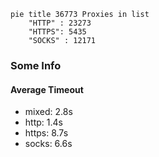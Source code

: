 
```mermaid
pie title 36773 Proxies in list
    "HTTP" : 23273
    "HTTPS": 5435
    "SOCKS" : 12171
```

### Some Info
#### Average Timeout

- mixed: 2.8s
- http: 1.4s
- https: 8.7s
- socks: 6.6s
